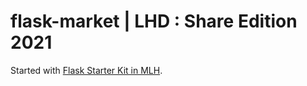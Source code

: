 # flask-market | LHD : Share Edition 2021

Started with [Flask Starter Kit in MLH](https://github.com/MLH/mlh-hackathon-flask-starter).
